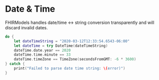 # Date & Time

FHIRModels handles date/time ↔︎ string conversion transparently and will discard invalid dates.

```swift
do {
    let dateTimeString = "2020-03-12T12:33:54.6543-06:00"
    let dateTime = try DateTime(dateTimeString)
    dateTime.date.year == 2020
    dateTime.time.minute == 33
    dateTime.timeZone == TimeZone(secondsFromGMT: -6 * 3600)
} catch {
    print("Failed to parse date time string: \(error)")
}
```
